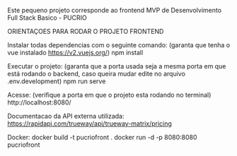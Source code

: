 Este pequeno projeto corresponde ao frontend MVP de Desenvolvimento Full Stack Basico - PUCRIO

ORIENTAÇOES PARA RODAR O PROJETO FRONTEND

Instalar todas dependencias com o seguinte comando: (garanta que tenha o vue instalado https://v2.vuejs.org/)
    npm install

Executar o projeto: (garanta que a porta usada seja a mesma porta em que está rodando o backend, caso queira mudar edite no arquivo .env.development)
    npm run serve

Acesse: (verifique a porta em que o projeto esta rodando no terminal)
    http://localhost:8080/

Documentacao da API externa utilizada: 
    https://rapidapi.com/trueway/api/trueway-matrix/pricing

Docker:
    docker build -t pucriofront .
    docker run -d -p 8080:8080 pucriofront